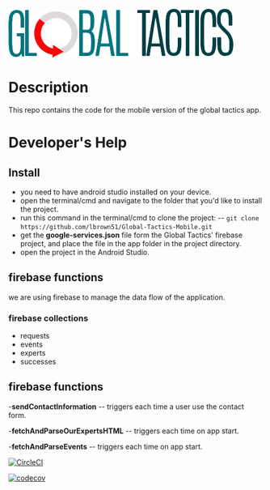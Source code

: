 ![alt text](https://github.com/lbrown51/Global-Tactics-Mobile/blob/master/app/src/main/res/drawable/gt1.png?raw=true)
# Description
This repo contains the code for the mobile version of the global tactics app.

# Developer's Help
## Install
- you need to have android studio installed on your device.
- open the terminal/cmd and navigate to the folder that you'd like to install the project.
- run this command in the terminal/cmd to clone the project:
-- `git clone https://github.com/lbrown51/Global-Tactics-Mobile.git`
- get the **google-services.json** file form the Global Tactics' firebase project, and place the file in the app folder in the project directory.
- open the project in the Android Studio.

## firebase functions
we are using firebase to manage the data flow of the application.

### firebase collections
- requests
- events
- experts
- successes

## firebase functions
-**sendContactInformation**
-- triggers each time a user use the contact form.

-**fetchAndParseOurExpertsHTML**
-- triggers each time on app start.

-**fetchAndParseEvents**
-- triggers each time on app start.

[![CircleCI](https://circleci.com/gh/lbrown51/Global-Tactics-Mobile.svg?style=svg&circle-token=d2d1a99ff7fe84dace19e7958db247c2aee682d0)](https://circleci.com/gh/lbrown51/Global-Tactics-Mobile)

[![codecov](https://codecov.io/gh/lbrown51/global-tactics-mobile/branch/master/graph/badge.svg?token=33YHKYYRCU)](https://codecov.io/gh/lbrown51/global-tactics-mobile)
